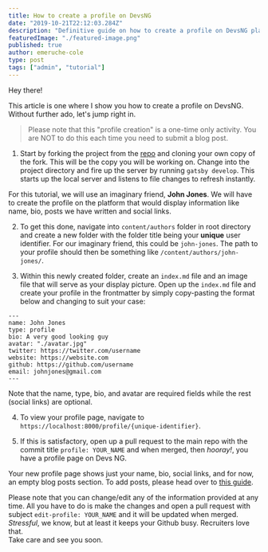 ```yaml
---
title: How to create a profile on DevsNG
date: "2019-10-21T22:12:03.284Z"
description: "Definitive guide on how to create a profile on DevsNG platform"
featuredImage: "./featured-image.png"
published: true
author: emeruche-cole
type: post
tags: ["admin", "tutorial"]
---
```


Hey there!

This article is one where I show you how to create a profile on DevsNG. 
Without further ado, let's jump right in.
>Please note that this "profile creation" is a one-time only activity. You are NOT to do this each time you need to submit a blog post.

1. Start by forking the project from the [repo](https://github.com/kingingcole/devsng) and cloning your own copy of the fork. This will be the copy you will be working on. Change into the project directory and fire up the server by running `gatsby develop`. This starts up the local server and listens to file changes to refresh instantly.

For this tutorial, we will use an imaginary friend, **John Jones**.
We will have to create the profile on the platform that would display information like name, bio, posts we have written and social links. 

2. To get this done, navigate into `content/authors` folder in root directory and create a new folder with the folder title being your **unique** user identifier. For our imaginary friend, this could be `john-jones`. The path to your profile should then be something like `/content/authors/john-jones/`.  

3. Within this newly created folder, create an `index.md` file and an image file that will serve as your display picture. Open up the `index.md` file and create your profile in the frontmatter by simply copy-pasting the format below and changing to suit your case:

``` mdx
---
name: John Jones
type: profile
bio: A very good looking guy
avatar: "./avatar.jpg"
twitter: https://twitter.com/username
website: https://website.com
github: https://github.com/username
email: johnjones@gmail.com
---
```

Note that the name, type, bio, and avatar are required fields while the rest (social links) are optional. 

4. To view your profile page, navigate to `https://localhost:8000/profile/{unique-identifier}`.

5. If this is satisfactory, open up a pull request to the main repo with the commit title `profile: YOUR_NAME` and when merged, then *hooray!*, you have a profile page on Devs NG.

Your new profile page shows just your name, bio, social links, and for now, an empty blog posts section. To add posts, please head over to [this guide](/post/submitting-a-post/).

Please note that you can change/edit any of the information provided at any time. All you have to do is make the changes and open a pull request with subject `edit-profile: YOUR_NAME` and it will be updated when merged. *Stressful*, we know, but at least it keeps your Github busy. Recruiters love that. <br/>
Take care and see you soon. 